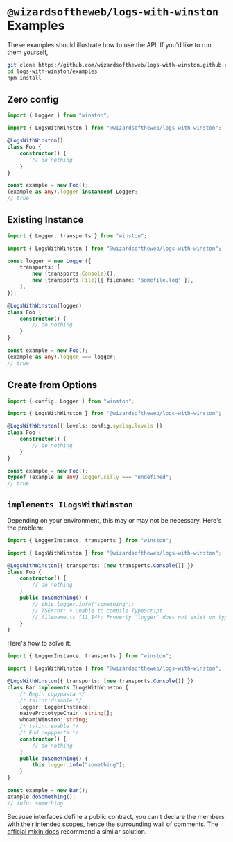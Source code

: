 # `@wizardsoftheweb/logs-with-winston` Examples

These examples should illustrate how to use the API. If you'd like to run them yourself,
```bash
git clone https://github.com/wizardsoftheweb/logs-with-winston.github.com
cd logs-with-winston/examples
npm install
```

## Zero config
```typescript
import { Logger } from "winston";

import { LogsWithWinston } from "@wizardsoftheweb/logs-with-winston";

@LogsWithWinston()
class Foo {
    constructor() {
        // do nothing
    }
}

const example = new Foo();
(example as any).logger instanceof Logger;
// true
```

## Existing Instance
```typescript
import { Logger, transports } from "winston";

import { LogsWithWinston } from "@wizardsoftheweb/logs-with-winston";

const logger = new Logger({
    transports: [
        new (transports.Console)(),
        new (transports.File)({ filename: "somefile.log" }),
    ],
});

@LogsWithWinston(logger)
class Foo {
    constructor() {
        // do nothing
    }
}

const example = new Foo();
(example as any).logger === logger;
// true
```

## Create from Options
```typescript
import { config, Logger } from "winston";

import { LogsWithWinston } from "@wizardsoftheweb/logs-with-winston";

@LogsWithWinston({ levels: config.syslog.levels })
class Foo {
    constructor() {
        // do nothing
    }
}

const example = new Foo();
typeof (example as any).logger.silly === "undefined";
// true
```

## `implements ILogsWithWinston`

Depending on your environment, this may or may not be necessary. Here's the problem:

```typescript
import { LoggerInstance, transports } from "winston";

import { LogsWithWinston } from "@wizardsoftheweb/logs-with-winston";

@LogsWithWinston({ transports: [new transports.Console()] })
class Foo {
    constructor() {
        // do nothing
    }
    public doSomething() {
        // this.logger.info("something");
        // TSError: ⨯ Unable to compile TypeScript
        // filename.ts (11,14): Property 'logger' does not exist on type 'Foo'. (2339)
    }
}
```
Here's how to solve it:
```typescript
import { LoggerInstance, transports } from "winston";

import { LogsWithWinston } from "@wizardsoftheweb/logs-with-winston";

@LogsWithWinston({ transports: [new transports.Console()] })
class Bar implements ILogsWithWinston {
    /* Begin copypasta */
    /* tslint:disable */
    logger: LoggerInstance;
    naivePrototypeChain: string[];
    whoamiWinston: string;
    /* tslint:enable */
    /* End copypasta */
    constructor() {
        // do nothing
    }
    public doSomething() {
        this.logger.info("something");
    }
}

const example = new Bar();
example.doSomething();
// info: something
```
Because interfaces define a public contract, you can't declare the members with their intended scopes, hence the surrounding wall of comments. [The official mixin docs](https://www.typescriptlang.org/docs/handbook/mixins.html) recommend a similar solution.
